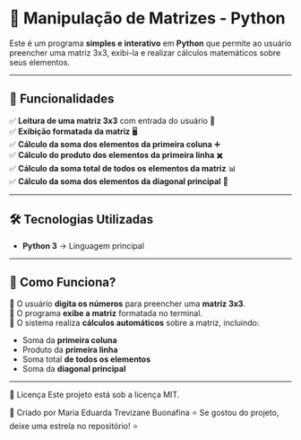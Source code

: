 # 🧮 Manipulação de Matrizes - Python

Este é um programa **simples e interativo** em **Python** que permite ao usuário preencher uma matriz 3x3, exibi-la e realizar cálculos matemáticos sobre seus elementos.

---

## 🚀 Funcionalidades
✅ **Leitura de uma matriz 3x3** com entrada do usuário 🔢  
✅ **Exibição formatada da matriz** 🖥️  
✅ **Cálculo da soma dos elementos da primeira coluna** ➕  
✅ **Cálculo do produto dos elementos da primeira linha** ✖️  
✅ **Cálculo da soma total de todos os elementos da matriz** 📊  
✅ **Cálculo da soma dos elementos da diagonal principal** 🔷  

---

## 🛠️ Tecnologias Utilizadas
- **Python 3** → Linguagem principal  

---

## 📌 Como Funciona?
📌 O usuário **digita os números** para preencher uma **matriz 3x3**.  
📌 O programa **exibe a matriz** formatada no terminal.  
📌 O sistema realiza **cálculos automáticos** sobre a matriz, incluindo:  
   - Soma da **primeira coluna**  
   - Produto da **primeira linha**  
   - Soma total **de todos os elementos**  
   - Soma da **diagonal principal**  

---
📝 Licença
Este projeto está sob a licença MIT.

📩 Criado por Maria Eduarda Trevizane Buonafina
⭐ Se gostou do projeto, deixe uma estrela no repositório! ⭐


